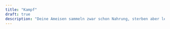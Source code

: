 ```yaml
---
title: "Kampf"
draft: true
description: "Deine Ameisen sammeln zwar schon Nahrung, sterben aber leider noch sehr oft durch die bösen Käfer, die deine Ameisen fressen. Lerne in dieser Lektion die Möglichkeit kennen sich zu wehren"
---
```


